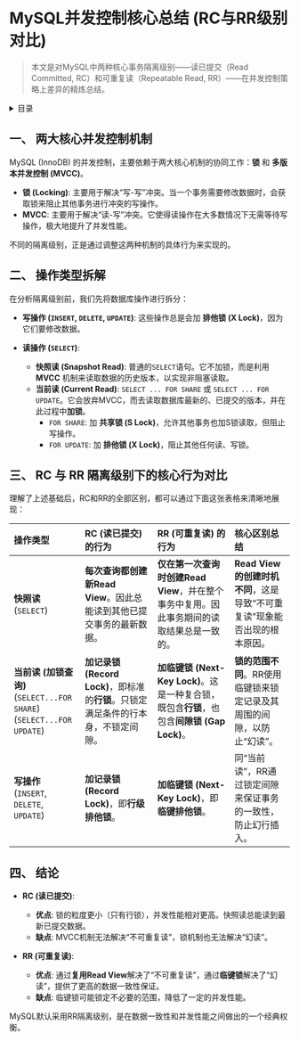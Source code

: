 # MySQL并发控制核心总结 (RC与RR级别对比)

> 本文是对MySQL中两种核心事务隔离级别——读已提交（Read Committed, RC）和可重复读（Repeatable Read, RR）——在并发控制策略上差异的精炼总结。

<details>
<summary>目录</summary>

- [MySQL并发控制核心总结 (RC与RR级别对比)](#mysql并发控制核心总结-rc与rr级别对比)
  - [一、 两大核心并发控制机制](#一-两大核心并发控制机制)
  - [二、 操作类型拆解](#二-操作类型拆解)
  - [三、 RC 与 RR 隔离级别下的核心行为对比](#三-rc-与-rr-隔离级别下的核心行为对比)
  - [四、 结论](#四-结论)

</details>

## 一、 两大核心并发控制机制

MySQL (InnoDB) 的并发控制，主要依赖于两大核心机制的协同工作：**锁** 和 **多版本并发控制 (MVCC)**。

*   **锁 (Locking)**: 主要用于解决“写-写”冲突。当一个事务需要修改数据时，会获取锁来阻止其他事务进行冲突的写操作。
*   **MVCC**: 主要用于解决“读-写”冲突。它使得读操作在大多数情况下无需等待写操作，极大地提升了并发性能。

不同的隔离级别，正是通过调整这两种机制的具体行为来实现的。

## 二、 操作类型拆解<!--  -->

在分析隔离级别前，我们先将数据库操作进行拆分：

*   **写操作 (`INSERT`, `DELETE`, `UPDATE`)**:
    这些操作总是会加 **排他锁 (X Lock)**，因为它们要修改数据。

*   **读操作 (`SELECT`)**:
    *   **快照读 (Snapshot Read)**: 普通的`SELECT`语句。它不加锁，而是利用 **MVCC** 机制来读取数据的历史版本，以实现非阻塞读取。
    *   **当前读 (Current Read)**: `SELECT ... FOR SHARE` 或 `SELECT ... FOR UPDATE`。它会放弃MVCC，而去读取数据库最新的、已提交的版本，并在此过程中**加锁**。
        *   `FOR SHARE`: 加 **共享锁 (S Lock)**，允许其他事务也加S锁读取，但阻止写操作。
        *   `FOR UPDATE`: 加 **排他锁 (X Lock)**，阻止其他任何读、写锁。

## 三、 RC 与 RR 隔离级别下的核心行为对比

理解了上述基础后，RC和RR的全部区别，都可以通过下面这张表格来清晰地展现：

| 操作类型 | RC (读已提交) 的行为 | RR (可重复读) 的行为 | 核心区别总结 |
| :--- | :--- | :--- | :--- |
| **快照读**<br/>(`SELECT`) | **每次查询都创建新Read View**。因此总能读到其他已提交事务的最新数据。 | **仅在第一次查询时创建Read View**，并在整个事务中复用。因此事务期间的读取结果总是一致的。 | **Read View的创建时机不同**，这是导致“不可重复读”现象能否出现的根本原因。 |
| **当前读 (加锁查询)**<br/>(`SELECT...FOR SHARE`)<br/>(`SELECT...FOR UPDATE`) | **加记录锁 (Record Lock)**，即标准的**行锁**。只锁定满足条件的行本身，不锁定间隙。 | **加临键锁 (Next-Key Lock)**。这是一种复合锁，既包含**行锁**，也包含**间隙锁 (Gap Lock)**。 | **锁的范围不同**。RR使用临键锁来锁定记录及其周围的间隙，以防止“幻读”。 |
| **写操作**<br/>(`INSERT`, `DELETE`, `UPDATE`) | **加记录锁 (Record Lock)**，即**行级排他锁**。 | **加临键锁 (Next-Key Lock)**，即**临键排他锁**。 | 同“当前读”，RR通过锁定间隙来保证事务的一致性，防止幻行插入。 |

## 四、 结论

*   **RC (读已提交)**:
    *   **优点**: 锁的粒度更小（只有行锁），并发性能相对更高。快照读总能读到最新已提交数据。
    *   **缺点**: MVCC机制无法解决“不可重复读”，锁机制也无法解决“幻读”。

*   **RR (可重复读)**:
    *   **优点**: 通过**复用Read View**解决了“不可重复读”，通过**临键锁**解决了“幻读”，提供了更高的数据一致性保证。
    *   **缺点**: 临键锁可能锁定不必要的范围，降低了一定的并发性能。

MySQL默认采用RR隔离级别，是在数据一致性和并发性能之间做出的一个经典权衡。
